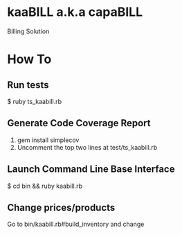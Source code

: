 kaaBILL a.k.a capaBILL
=======

Billing Solution

How To
======

Run tests
---------
$ ruby ts_kaabill.rb

Generate Code Coverage Report
----------------------------- 
1. gem install simplecov
2. Uncomment the top two lines at test/ts_kaabill.rb

Launch Command Line Base Interface
----------------------------------
$ cd bin && ruby kaabill.rb

Change prices/products 
----------------------
Go to bin/kaabill.rb#build_inventory and change


